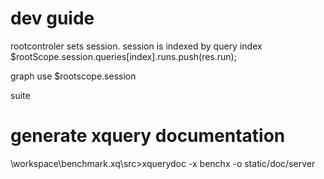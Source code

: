 # dev guide

rootcontroler sets session. session is indexed by query index
    $rootScope.session.queries[index].runs.push(res.run);
    
graph use $rootscope.session

suite

# generate xquery documentation
\workspace\benchmark.xq\src>xquerydoc -x benchx -o static/doc/server


